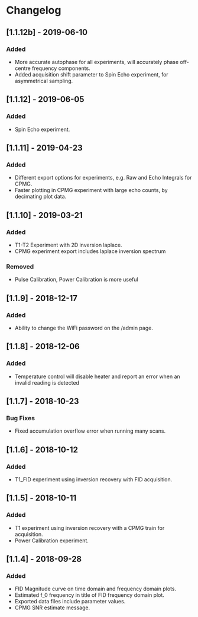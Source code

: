 # Changelog

## [1.1.12b] - 2019-06-10
### Added
- More accurate autophase for all experiments, will accurately phase off-centre frequency components.
- Added acquisition shift parameter to Spin Echo experiment, for asymmetrical sampling.

## [1.1.12] - 2019-06-05
### Added
- Spin Echo experiment.

## [1.1.11] - 2019-04-23
### Added
- Different export options for experiments, e.g. Raw and Echo Integrals for CPMG.
- Faster plotting in CPMG experiment with large echo counts, by decimating plot data.

## [1.1.10] - 2019-03-21
### Added
- T1-T2 Experiment with 2D inversion laplace.
- CPMG experiment export includes laplace inversion spectrum
### Removed
- Pulse Calibration, Power Calibration is more useful

## [1.1.9] - 2018-12-17
### Added
- Ability to change the WiFi password on the /admin page.

## [1.1.8] - 2018-12-06
### Added
- Temperature control will disable heater and report an error when an invalid
reading is detected

## [1.1.7] - 2018-10-23
### Bug Fixes
- Fixed accumulation overflow error when running many scans.

## [1.1.6] - 2018-10-12
### Added
- T1_FID experiment using inversion recovery with FID acquisition.

## [1.1.5] - 2018-10-11
### Added
- T1 experiment using inversion recovery with a CPMG train for acquisition.
- Power Calibration experiment.

## [1.1.4] - 2018-09-28
### Added
- FID Magnitude curve on time domain and frequency domain plots.
- Estimated f_0 frequency in title of FID frequency domain plot.
- Exported data files include parameter values.
- CPMG SNR estimate message.
